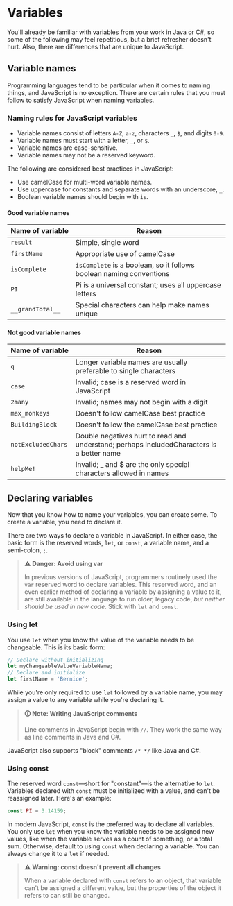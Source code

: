 # Variables

You'll already be familiar with variables from your work in Java or C#, so some of the following may feel repetitious, but a brief refresher doesn't hurt. Also, there are differences that are unique to JavaScript.

## Variable names

Programming languages tend to be particular when it comes to naming things, and JavaScript is no exception. There are certain rules that you must follow to satisfy JavaScript when naming variables.

### Naming rules for JavaScript variables

-   Variable names consist of letters `A-Z`, `a-z`, characters `_`, `$`, and digits `0-9`.
-   Variable names must start with a letter, `_`, or `$`.
-   Variable names are case-sensitive.
-   Variable names may not be a reserved keyword.

The following are considered best practices in JavaScript:

-   Use camelCase for multi-word variable names.
-   Use uppercase for constants and separate words with an underscore, `_`.
-   Boolean variable names should begin with `is`.

#### Good variable names

| **Name of variable** | **Reason**                                                          |
| -------------------- | ------------------------------------------------------------------- |
| `result`             | Simple, single word                                                 |
| `firstName`          | Appropriate use of camelCase                                        |
| `isComplete`         | `isComplete` is a boolean, so it follows boolean naming conventions |
| `PI`                 | Pi is a universal constant; uses all uppercase letters              |
| `__grandTotal__`     | Special characters can help make names unique                       |

#### Not good variable names

| **Name of variable** | **Reason**                                                                                |
| -------------------- | ----------------------------------------------------------------------------------------- |
| `q`                  | Longer variable names are usually preferable to single characters                         |
| `case`               | Invalid; case is a reserved word in JavaScript                                            |
| `2many`              | Invalid; names may not begin with a digit                                                 |
| `max_monkeys`        | Doesn't follow camelCase best practice                                                    |
| `BuildingBlock`      | Doesn't follow the camelCase best practice                                                |
| `notExcludedChars`   | Double negatives hurt to read and understand; perhaps includedCharacters is a better name |
| `helpMe!`            | Invalid; _ and $ are the only special characters allowed in names                         |

## Declaring variables

Now that you know how to name your variables, you can create some. To create a variable, you need to declare it.

There are two ways to declare a variable in JavaScript. In either case, the basic form is the reserved words, `let`, or `const`, a variable name, and a semi-colon, `;`.

>**⚠ Danger: Avoid using var**
>
>In previous versions of JavaScript, programmers routinely used the `var` reserved word to declare variables. This reserved word, and an even earlier method of declaring a variable by assigning a value to it, are still available in the language to run older, legacy code, _but neither should be used in new code_. Stick with `let` and `const`.

### Using let

You use `let` when you know the value of the variable needs to be changeable. This is its basic form:

```js
// Declare without initializing
let myChangeableValueVariableName;
// Declare and initialize
let firstName = 'Bernice';
```

While you're only required to use `let` followed by a variable name, you may assign a value to any variable while you're declaring it.

>**🛈 Note: Writing JavaScript comments**
>
>Line comments in JavaScript begin with `//`. They work the same way as line comments in Java and C#.

JavaScript also supports "block" comments `/* */` like Java and C#.

### Using const

The reserved word `const`—short for "constant"—is the alternative to `let`. Variables declared with `const` must be initialized with a value, and can't be reassigned later. Here's an example:

```js
const PI = 3.14159;
```

In modern JavaScript, `const` is the preferred way to declare all variables. You only use `let` when you know the variable needs to be assigned new values, like when the variable serves as a count of something, or a total sum. Otherwise, default to using `const` when declaring a variable. You can always change it to a `let` if needed.

>**⚠ Warning: const doesn't prevent all changes**
>
>When a variable declared with `const` refers to an object, that variable can't be assigned a different value, but the properties of the object it refers to can still be changed.